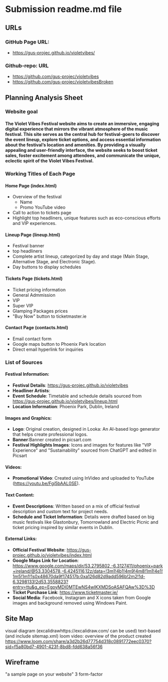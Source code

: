 # Submission readme.md file

## URLs

### GitHub Page URL:
 - https://gus-projec.github.io/violetvibes/

### Github-repo: URL
 - https://github.com/gus-projec/violetvibes
 - https://github.com/gus-projec/violetvibesBroken

## Planning Analysis Sheet

### Website goal
#### The Violet Vibes Festival website aims to create an immersive, engaging digital experience that mirrors the vibrant atmosphere of the music festival. This site serves as the central hub for festival-goers to discover the event lineup, explore ticket options, and access essential information about the festival’s location and amenities. By providing a visually appealing and user-friendly interface, the website seeks to boost ticket sales, foster excitement among attendees, and communicate the unique, eclectic spirit of the Violet Vibes Festival.

### Working Titles of Each Page
#### Home Page (index.html)
* Overview of the festival 
  * Name
  * Promo YouTube video
* Call to action to tickets page
* Highlight top headliners, unique features such as eco-conscious efforts and VIP experiences.

#### Lineup Page (lineup.html)
* Festival banner
 * top headliners
* Complete artist lineup, categorized by day and stage (Main Stage, Alternative Stage, and Electronic Stage).
* Day buttons to display schedules


#### Tickets Page (tickets.html)
* Ticket pricing information
 * General Admmission
 * VIP
 * Super VIP
* Glamping Packages prices
* "Buy Now" button to ticketmaster.ie

#### Contact Page (contacts.html)
* Email contact form
* Google maps button to Phoenix Park location
* Direct email hyperlink for inquiries

### List of Sources

#### Festival Information:
- **Festival Details**: https://gus-projec.github.io/violetvibes
- **Headliner Artists**: 
- **Event Schedule**: Timetable and schedule details sourced from https://gus-projec.github.io/violetvibes/lineup.html
- **Location Information**: Phoenix Park, Dublin, Ireland

#### Images and Graphics:
- **Logo**: Original creation, designed in Looka: An AI-based logo generator that helps create professional logos.
- **Banner**:Banner created in picsart.com
- **Festival Highlights Images**: Icons and images for features like "VIP Experience" and "Sustainability" sourced from ChatGPT and edited in Picsart
  
#### Videos:
- **Promotional Video**: Created using InVideo and uploaded to YouTube (https://youtu.be/Fgi5bAAL0SE).

#### Text Content:
- **Event Descriptions**: Written based on a mix of official festival description and custom text for project needs.
- **Schedule and Ticket Information**: Details were drafted based on big music festivals like Glastonbury, Tomorrowland and Electric Picnic and ticket pricing inspired by similar events in Dublin.
  
#### External Links:
- **Official Festival Website**: https://gus-projec.github.io/violetvibes/index.html
- **Google Maps Link for Location**: https://www.google.com/maps/dir/53.2795802,-6.3127411/phoenix+park+ireland/@53.3304578,-6.4245116,12z/data=!3m1!4b1!4m9!4m8!1m1!4e1!1m5!1m1!1s0x48670da9f174517b:0xa126d82d9add596b!2m2!1d-6.3298133!2d53.3558823?entry=ttu&g_ep=EgoyMDI0MTEwNS4wIKXMDSoASAFQAw%3D%3D
- **Ticket Purchase Link**: https://www.ticketmaster.ie/
- **Social Media**: Facebook, Instagram and X icons taken from Google images and background removed using Windows Paint.

## Site Map
  visual diagram (excalidrawhttps://excalidraw.com/ can be used)
  text-based (and include sitemap.xml)
  loom video: overview of the product created 
    https://www.loom.com/share/a3d2b26d77754d318c0891772eec0370?sid=f5a80bd7-4901-423f-8bd8-fdd638a56f36



## Wireframe
"a sample page on your website"
3 form-factor